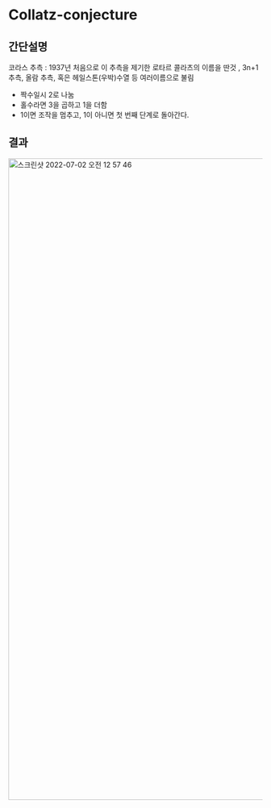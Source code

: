 # Collatz-conjecture
## 간단설명

코라스 추측 : 1937년 처음으로 이 추측을 제기한 로타르 콜라츠의 이름을 딴것 , 3n+1추측, 올람 추측, 혹은 헤일스톤(우박)수열 등 여러이름으로 불림
- 짝수일시 2로 나눔
- 홀수라면 3을 곱하고 1을 더함
- 1이면 조작을 멈추고, 1이 아니면 첫 번째 단계로 돌아간다.

## 결과
<img width="1273" alt="스크린샷 2022-07-02 오전 12 57 46" src="https://user-images.githubusercontent.com/59524278/176929487-52066906-6cce-45b9-848d-443a675cf756.png">

